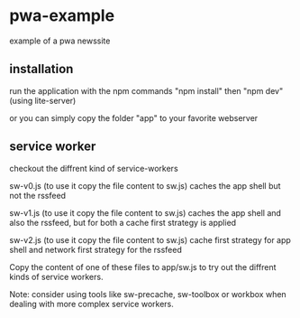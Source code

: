 # pwa-example
example of a pwa newssite 

## installation

run the application with the npm commands "npm install" then "npm dev" (using lite-server) 

or you can simply copy the folder "app" to your favorite webserver

## service worker
checkout the diffrent kind of service-workers

sw-v0.js
(to use it copy the file content to sw.js)
caches the app shell but not the rssfeed

sw-v1.js
(to use it copy the file content to sw.js)
caches the app shell and also the rssfeed, but for both a cache first strategy is applied

sw-v2.js
(to use it copy the file content to sw.js)
cache first strategy for app shell and network first strategy for the rssfeed

Copy the content of one of these files to app/sw.js to try out the diffrent kinds of service workers.


Note: consider using tools like sw-precache, sw-toolbox or workbox when dealing with more complex service workers.
